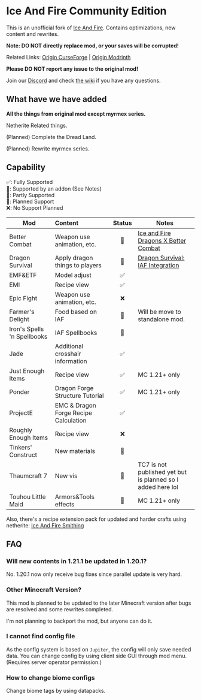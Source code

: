 # Ice And Fire Community Edition

This is an unofficial fork of [Ice And Fire](https://github.com/AlexModGuy/Ice_And_Fire). Contains optimizations, new
content and rewrites.

**Note: DO NOT directly replace mod, or your saves will be corrupted!**

Related Links:
[Origin CurseForge](https://www.curseforge.com/minecraft/mc-mods/ice-and-fire-dragons) | [Origin Modrinth](https://modrinth.com/mod/ice-and-fire-dragons)

**Please DO NOT report any issue to the original mod!**

Join our [Discord](https://discord.gg/NDzz2upqAk) and check
[the wiki](https://docs.iafenvoy.com/docs/mod/ice-and-fire-ce/) if you have any questions.

## What have we have added

**All the things from original mod except myrmex series.**

Netherite Related things.

(Planned) Complete the Dread Land.

(Planned) Rewrite myrmex series.

## Capability

✅: Fully Supported<br>
🔗: Supported by an addon (See Notes)<br>
🚧: Partly Supported<br>
🔲: Planned Support<br>
❌: No Support Planned<br>

| Mod                         | Content                               | Status | Notes                                                                                                                     |
|-----------------------------|:--------------------------------------|:------:|---------------------------------------------------------------------------------------------------------------------------|
| Better Combat               | Weapon use animation, etc.            |   🔗   | [Ice and Fire Dragons X Better Combat](https://www.curseforge.com/minecraft/mc-mods/ice-and-fire-dragons-x-better-combat) |
| Dragon Survival             | Apply dragon things to players        |   🔗   | [Dragon Survival: IAF Integration](https://www.curseforge.com/minecraft/mc-mods/dragon-survival-iaf-integration)          |
| EMF&ETF                     | Model adjust                          |   ✅    |                                                                                                                           |
| EMI                         | Recipe view                           |   ✅    |                                                                                                                           |
| Epic Fight                  | Weapon use animation, etc.            |   ❌    |                                                                                                                           |
| Farmer's Delight            | Food based on IAF                     |   🚧   | Will be move to standalone mod.                                                                                           |
| Iron's Spells 'n Spellbooks | IAF Spellbooks                        |   🔲   |                                                                                                                           |
| Jade                        | Additional crosshair information      |   ✅    |                                                                                                                           |
| Just Enough Items           | Recipe view                           |   ✅    | MC 1.21+ only                                                                                                             |
| Ponder                      | Dragon Forge Structure Tutorial       |   ✅    | MC 1.21+ only                                                                                                             |
| ProjectE                    | EMC & Dragon Forge Recipe Calculation |   ✅    |                                                                                                                           |
| Roughly Enough Items        | Recipe view                           |   ❌    |                                                                                                                           |
| Tinkers' Construct          | New materials                         |   🔲   |                                                                                                                           |
| Thaumcraft 7                | New vis                               |   🔲   | TC7 is not published yet but is planned so I added here lol                                                               |
| Touhou Little Maid          | Armors&Tools effects                  |   🚧   | MC 1.21+ only                                                                                                             |

Also, there's a recipe extension pack for updated and harder crafts using netherite:
[Ice And Fire Smithing](https://modrinth.com/datapack/iceandfire_smithing)

## FAQ

### Will new contents in 1.21.1 be updated in 1.20.1?

No. 1.20.1 now only receive bug fixes since parallel update is very hard.

### Other Minecraft Version?

This mod is planned to be updated to the later Minecraft version after bugs are resolved and some rewrites completed.

I'm not planning to backport the mod, but anyone can do it.

### I cannot find config file

As the config system is based on `Jupiter`, the config will only save needed data. You can change config by using client
side GUI through mod menu. (Requires server operator permission.)

### How to change biome configs

Change biome tags by using datapacks.
